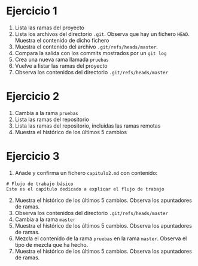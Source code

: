 # Ejercicio 1

1. Lista las ramas del proyecto
2. Lista los archivos del directorio `.git`. Observa que hay un fichero `HEAD`. Muestra el contenido de dicho fichero
3. Muestra el contenido del archivo `.git/refs/heads/master`.
4. Compara la salida con los commits mostrados por un `git log`
5. Crea una nueva rama llamada `pruebas`
6. Vuelve a listar las ramas del proyecto
7. Observa los contenidos del directorio `.git/refs/heads/master`

# Ejercicio 2

1. Cambia a la rama `pruebas`
2. Lista las ramas del repositorio
3. Lista las ramas del repositorio, incluidas las ramas remotas
4. Muestra el histórico de los últimos 5 cambios

# Ejercicio 3

1. Añade y confirma un fichero `capitulo2.md` con contenido:
  ```
  # Flujo de trabajo básico
  Este es el capítulo dedicado a explicar el flujo de trabajo
  ```
2. Muestra el histórico de los últimos 5 cambios. Observa los apuntadores de ramas.
3. Observa los contenidos del directorio `.git/refs/heads/master`
4. Cambia a la rama `master`
5. Muestra el histórico de los últimos 5 cambios. Observa los apuntadores de ramas.
6. Mezcla el contenido de la rama `pruebas` en la rama `master`. Observa el tipo de mezcla que ha hecho.
7. Muestra el histórico de los últimos 5 cambios. Observa los apuntadores de ramas.
